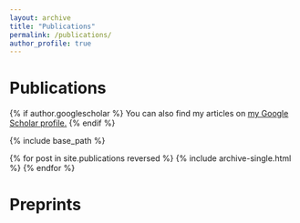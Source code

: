 ```yaml
---
layout: archive
title: "Publications"
permalink: /publications/
author_profile: true
---
```


Publications
====
{% if author.googlescholar %}
  You can also find my articles on <u><a href="https://scholar.google.com/citations?user=rNFfOpAAAAAJ&hl=ca">my Google Scholar profile</a>.</u>
{% endif %}

{% include base_path %}

{% for post in site.publications reversed %}
  {% include archive-single.html %}
{% endfor %}


Preprints
====